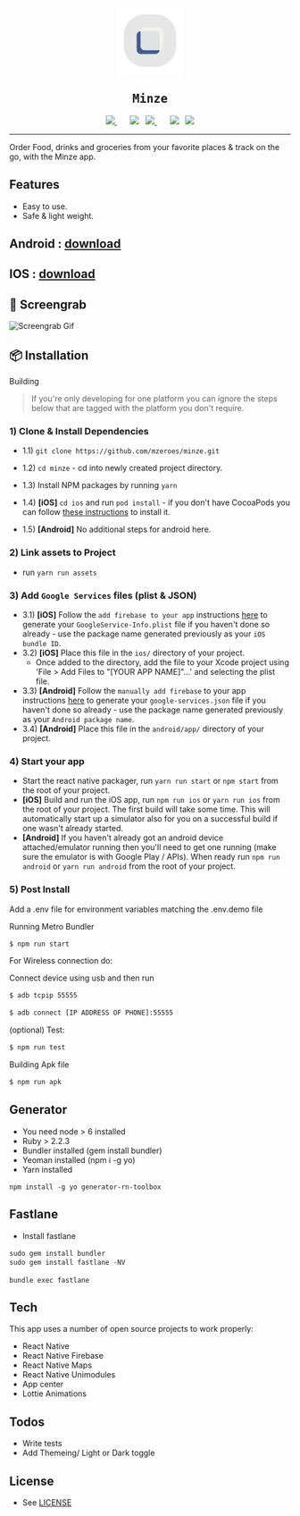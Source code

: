   <p align="center">
  <a href="https://github.com/mzeroes/minze">
    <img width="120px" src="app/assets/images/logo/logo.svg" />
  </a>
  </p>
  <h2 align="center" style="font-family: monospace">Minze</h2>
  <p>
  <div align="center" >
  <a href="https://github.com/shubhamxy/minze/actions">
  <img
      src="https://github.com/shubhamxy/minze/workflows/Main%20CI%20Workflow/badge.svg" />
  </a>
  &nbsp;&nbsp;&nbsp;&nbsp;&nbsp;
  <img src="https://upload.wikimedia.org/wikipedia/commons/3/34/Android_Studio_icon.svg" height="22">&nbsp;&nbsp;
  <a href="https://install.appcenter.ms/users/mzeroes/apps/minze-2/distribution_groups/public%20preview">
  <img
      src="https://build.appcenter.ms/v0.1/apps/75f79544-14d2-4cd5-9750-2b228d36230d/branches/master/badge" />
  </a>&nbsp;&nbsp;&nbsp;&nbsp;&nbsp;
  <img src="https://upload.wikimedia.org/wikipedia/commons/f/fa/Apple_logo_black.svg" height="22">&nbsp;&nbsp;
    <a href="https://install.appcenter.ms/users/mzeroes/apps/minze-1/distribution_groups/public%20preview">
  <img
    src="https://build.appcenter.ms/v0.1/apps/3e39cb42-80f1-4d25-a1df-11e84edf4773/branches/master/badge" />
  </a>
</p>
</div>

---

Order Food, drinks and groceries from your favorite places & track on the go, with the Minze app.

## Features

- Easy to use.
- Safe & light weight.

## Android : [download](https://install.appcenter.ms/users/mzeroes/apps/minze-3/distribution_groups/preview)

## IOS : [download](https://install.appcenter.ms/users/mzeroes/apps/minze-1/distribution_groups/public%20preview)

## 🤖 Screengrab

![Screengrab Gif](./.github/screen.gif)

## 📦 Installation

Building

> If you're only developing for one platform you can ignore the steps below that are tagged with the platform you don't require.

### 1) Clone & Install Dependencies

- 1.1) `git clone https://github.com/mzeroes/minze.git`

- 1.2) `cd minze` - cd into newly created project directory.
- 1.3) Install NPM packages by running `yarn`
- 1.4) **[iOS]** `cd ios` and run `pod install` - if you don't have CocoaPods you can follow [these instructions](https://guides.cocoapods.org/using/getting-started.html#getting-started) to install it.
- 1.5) **[Android]** No additional steps for android here.

### 2) Link assets to Project

- run `yarn run assets`

### 3) Add `Google Services` files (plist & JSON)

- 3.1) **[iOS]** Follow the `add firebase to your app` instructions [here](https://firebase.google.com/docs/ios/setup#add_firebase_to_your_app) to generate your `GoogleService-Info.plist` file if you haven't done so already - use the package name generated previously as your `iOS bundle ID`.
- 3.2) **[iOS]** Place this file in the `ios/` directory of your project.
  - Once added to the directory, add the file to your Xcode project using 'File > Add Files to "[YOUR APP NAME]"…' and selecting the plist file.
- 3.3) **[Android]** Follow the `manually add firebase` to your app instructions [here](https://firebase.google.com/docs/android/setup#manually_add_firebase) to generate your `google-services.json` file if you haven't done so already - use the package name generated previously as your `Android package name`.
- 3.4) **[Android]** Place this file in the `android/app/` directory of your project.

### 4) Start your app

- Start the react native packager, run `yarn run start` or `npm start` from the root of your project.
- **[iOS]** Build and run the iOS app, run `npm run ios` or `yarn run ios` from the root of your project. The first build will take some time. This will automatically start up a simulator also for you on a successful build if one wasn't already started.
- **[Android]** If you haven't already got an android device attached/emulator running then you'll need to get one running (make sure the emulator is with Google Play / APIs). When ready run `npm run android` or `yarn run android` from the root of your project.

### 5) Post Install

Add a .env file for environment variables
matching the .env.demo file

Running Metro Bundler

```bash
$ npm run start
```

For Wireless connection do:

Connect device using usb and then run

```bash
$ adb tcpip 55555
```

```bash
$ adb connect [IP ADDRESS OF PHONE]:55555
```

(optional) Test:

```bash
$ npm run test
```

Building Apk file

```bash
$ npm run apk
```

## Generator

- You need node > 6 installed
- Ruby > 2.2.3
- Bundler installed (gem install bundler)
- Yeoman installed (npm i -g yo)
- Yarn installed

```
npm install -g yo generator-rn-toolbox
```

## Fastlane

- Install fastlane

```
sudo gem install bundler
sudo gem install fastlane -NV

bundle exec fastlane
```

## Tech

This app uses a number of open source projects to work properly:

- React Native
- React Native Firebase
- React Native Maps
- React Native Unimodules
- App center
- Lottie Animations

## Todos

- Write tests
- Add Themeing/ Light or Dark toggle

## License

- See [LICENSE](/LICENSE)
